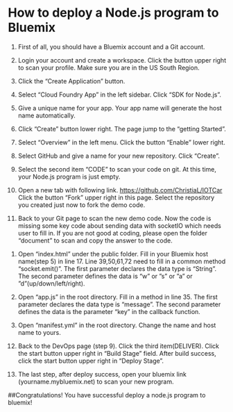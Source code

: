 How to deploy a Node.js program to Bluemix
==========================================

1.	First of all, you should have a Bluemix account and a Git account. 

2.	Login your account and create a workspace.  Click the button upper right to scan your profile. Make sure you are in the US South Region.

3.	Click the “Create Application” button. 

4.	Select “Cloud Foundry App” in the left sidebar.  Click “SDK for Node.js”.

5.	Give a unique name for your app. Your app name will generate the host name automatically.  

6.	Click “Create” button lower right. The page jump to the “getting Started”.  
 
7.	Select “Overview” in the left menu.  Click the button “Enable” lower right.

8.	Select GitHub and give a name for your new repository. Click “Create”.

9.	Select the second item “CODE” to scan your code on git. At this time, your  Node.js program is just empty. 

10.	Open a new tab with following link. 
https://github.com/ChristiaL/IOTCar
Click the button “Fork” upper right in this page. Select the repository you created just now to fork the demo code.

11.	Back to your Git page to scan the new demo code. Now the code is missing some key code about sending data with socketIO which needs user to fill in. If you are not good at coding, please open the folder “document” to scan and copy the answer to the code.

  1)	Open “index.html” under the public folder.  Fill in your Bluemix host name(step 5)  in line 17. Line 39,50,61,72 need to fill in a  common method “socket.emit()”. The first parameter declares the data type is “String”. The second parameter defines the data is “w” or ”s” or ”a” or ”d”(up/down/left/right).   

  2)	Open “app.js” in the root directory. Fill in a method in line 35. The first parameter declares the data type is “message”. The second parameter defines the data is the parameter “key” in the callback function. 
	
  3)	Open “manifest.yml” in the root directory. Change the name and host name to yours.

12.	Back to the DevOps page (step 9). Click the third item(DELIVER). Click the start button upper right in “Build Stage” field. After build success, click the start button upper right in “Deploy Stage”.  

13.	 The last step, after deploy success, open your bluemix link (yourname.mybluemix.net) to scan your new program. 


##Congratulations! You have successful deploy a node.js program to bluemix!

 



 





